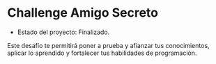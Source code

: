 <h1> Challenge Amigo Secreto </h1>

- Estado del proyecto: Finalizado.

Este desafío te permitirá poner a prueba y afianzar tus conocimientos, aplicar lo aprendido y fortalecer tus habilidades de programación.
